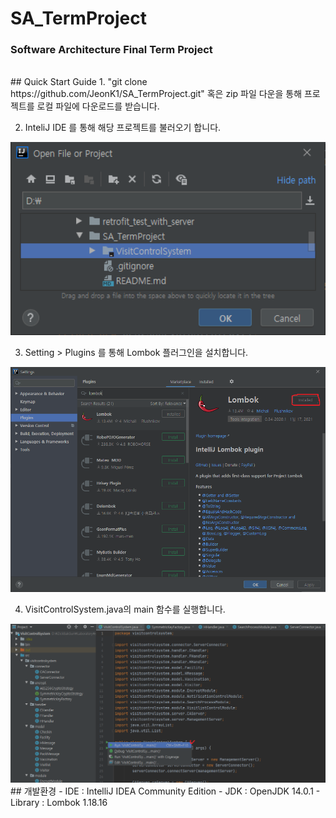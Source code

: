 # SA_TermProject
### Software Architecture Final Term Project
<br>
## Quick Start Guide
1. "git clone https://github.com/JeonK1/SA_TermProject.git" 혹은 zip 파일 다운을 통해 프로젝트를 로컬 파일에 다운로드를 받습니다.<br>

2. InteliJ IDE 를 통해 해당 프로젝트를 불러오기 합니다.<br>
<img src="/images/1.png" width=600 />

3. Setting > Plugins 를 통해 Lombok 플러그인을 설치합니다.<br>
<img src="/images/2.png" width=600 />

4. VisitControlSystem.java의 main 함수를 실행합니다.<br>
<img src="/images/3.png" width=600 />

<br>
## 개발환경
- IDE : IntelliJ IDEA Community Edition 
- JDK : OpenJDK 14.0.1 
- Library : Lombok 1.18.16 
